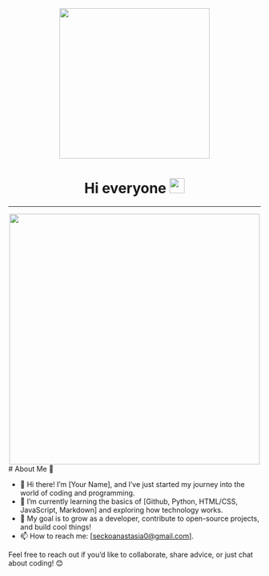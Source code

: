 <div id="header" align="center">
  <img src="https://media.giphy.com/media/paTz7UZbPfTZFRYnnB/giphy.gif?cid=ecf05e47ju4lj0bsj4g19aslgbfsjwfzqf7m4uzgqvs97q5z&ep=v1_stickers_related&rid=giphy.gif&ct=s" width="300" height="300"/>
<br />
<img src="https://komarev.com/ghpvc/?username=AnastasiiaSEC10&style=for-the-badge&color=ff69b4" alt=""/>
<br />
<h1>
 Hi everyone
  <img src="https://media.giphy.com/media/hvRJCLFzcasrR4ia7z/giphy.gif" width="30px"/>
</h1>

---

<div align="center">
  <img src="https://media.giphy.com/media/xT0Gqn9yuw8hnPGn5K/giphy.gif?cid=ecf05e4730cctilryiivayentw61je4dgub6slgatpcy48b8&ep=v1_gifs_related&rid=giphy.gif&ct=g" width="500" height="500"/>
</div>


<div align="left">
# About Me 🌱

- 👋 Hi there! I’m [Your Name], and I’ve just started my journey into the world of coding and programming.
- 🌟 I’m currently learning the basics of [Github, Python, HTML/CSS, JavaScript, Markdown] and exploring how technology works.
- 🚀 My goal is to grow as a developer, contribute to open-source projects, and build cool things!
- 📫 How to reach me: [seckoanastasia0@gmail.com].

Feel free to reach out if you’d like to collaborate, share advice, or just chat about coding! 😊
</div>

<!--
**AnastasiiaSEC10/AnastasiiaSEC10** is a ✨ _special_ ✨ repository because its `README.md` (this file) appears on your GitHub profile.

Here are some ideas to get you started:

- 🔭 I’m currently working on ...
- 🌱 I’m currently learning ...
- 👯 I’m looking to collaborate on ...
- 🤔 I’m looking for help with ...
- 💬 Ask me about ...
- 📫 How to reach me: ...
- 😄 Pronouns: ...
- ⚡ Fun fact: ...
-->
